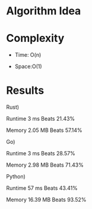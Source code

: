 # Algorithm Idea


# Complexity

- Time: O(n)

- Space:O(1)

# Results

Rust)

Runtime
3
ms
Beats
21.43%

Memory
2.05
MB
Beats
57.14%

Go)

Runtime
3
ms
Beats
28.57%

Memory
2.98
MB
Beats
71.43%

Python)

Runtime
57
ms
Beats
43.41%

Memory
16.39
MB
Beats
93.52%